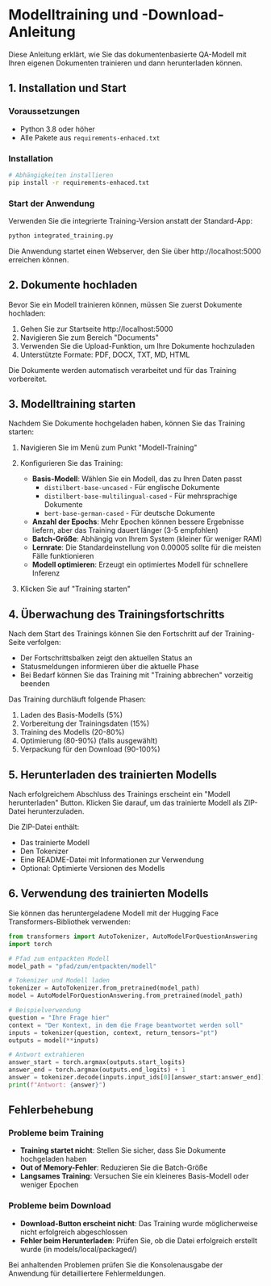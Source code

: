 # Modelltraining und -Download-Anleitung

Diese Anleitung erklärt, wie Sie das dokumentenbasierte QA-Modell mit Ihren eigenen Dokumenten trainieren und dann herunterladen können.

## 1. Installation und Start

### Voraussetzungen

- Python 3.8 oder höher
- Alle Pakete aus `requirements-enhaced.txt`

### Installation

```bash
# Abhängigkeiten installieren
pip install -r requirements-enhaced.txt
```

### Start der Anwendung

Verwenden Sie die integrierte Training-Version anstatt der Standard-App:

```bash
python integrated_training.py
```

Die Anwendung startet einen Webserver, den Sie über http://localhost:5000 erreichen können.

## 2. Dokumente hochladen

Bevor Sie ein Modell trainieren können, müssen Sie zuerst Dokumente hochladen:

1. Gehen Sie zur Startseite http://localhost:5000
2. Navigieren Sie zum Bereich "Documents"
3. Verwenden Sie die Upload-Funktion, um Ihre Dokumente hochzuladen
4. Unterstützte Formate: PDF, DOCX, TXT, MD, HTML

Die Dokumente werden automatisch verarbeitet und für das Training vorbereitet.

## 3. Modelltraining starten

Nachdem Sie Dokumente hochgeladen haben, können Sie das Training starten:

1. Navigieren Sie im Menü zum Punkt "Modell-Training"
2. Konfigurieren Sie das Training:
   - **Basis-Modell**: Wählen Sie ein Modell, das zu Ihren Daten passt
     - `distilbert-base-uncased` - Für englische Dokumente
     - `distilbert-base-multilingual-cased` - Für mehrsprachige Dokumente
     - `bert-base-german-cased` - Für deutsche Dokumente
   - **Anzahl der Epochs**: Mehr Epochen können bessere Ergebnisse liefern, aber das Training dauert länger (3-5 empfohlen)
   - **Batch-Größe**: Abhängig von Ihrem System (kleiner für weniger RAM)
   - **Lernrate**: Die Standardeinstellung von 0.00005 sollte für die meisten Fälle funktionieren
   - **Modell optimieren**: Erzeugt ein optimiertes Modell für schnellere Inferenz

3. Klicken Sie auf "Training starten"

## 4. Überwachung des Trainingsfortschritts

Nach dem Start des Trainings können Sie den Fortschritt auf der Training-Seite verfolgen:

- Der Fortschrittsbalken zeigt den aktuellen Status an
- Statusmeldungen informieren über die aktuelle Phase
- Bei Bedarf können Sie das Training mit "Training abbrechen" vorzeitig beenden

Das Training durchläuft folgende Phasen:
1. Laden des Basis-Modells (5%)
2. Vorbereitung der Trainingsdaten (15%)
3. Training des Modells (20-80%)
4. Optimierung (80-90%) (falls ausgewählt)
5. Verpackung für den Download (90-100%)

## 5. Herunterladen des trainierten Modells

Nach erfolgreichem Abschluss des Trainings erscheint ein "Modell herunterladen" Button. Klicken Sie darauf, um das trainierte Modell als ZIP-Datei herunterzuladen.

Die ZIP-Datei enthält:
- Das trainierte Modell
- Den Tokenizer
- Eine README-Datei mit Informationen zur Verwendung
- Optional: Optimierte Versionen des Modells

## 6. Verwendung des trainierten Modells

Sie können das heruntergeladene Modell mit der Hugging Face Transformers-Bibliothek verwenden:

```python
from transformers import AutoTokenizer, AutoModelForQuestionAnswering
import torch

# Pfad zum entpackten Modell
model_path = "pfad/zum/entpackten/modell"

# Tokenizer und Modell laden
tokenizer = AutoTokenizer.from_pretrained(model_path)
model = AutoModelForQuestionAnswering.from_pretrained(model_path)

# Beispielverwendung
question = "Ihre Frage hier"
context = "Der Kontext, in dem die Frage beantwortet werden soll"
inputs = tokenizer(question, context, return_tensors="pt")
outputs = model(**inputs)

# Antwort extrahieren
answer_start = torch.argmax(outputs.start_logits)
answer_end = torch.argmax(outputs.end_logits) + 1
answer = tokenizer.decode(inputs.input_ids[0][answer_start:answer_end])
print(f"Antwort: {answer}")
```

## Fehlerbehebung

### Probleme beim Training

- **Training startet nicht**: Stellen Sie sicher, dass Sie Dokumente hochgeladen haben
- **Out of Memory-Fehler**: Reduzieren Sie die Batch-Größe
- **Langsames Training**: Versuchen Sie ein kleineres Basis-Modell oder weniger Epochen

### Probleme beim Download

- **Download-Button erscheint nicht**: Das Training wurde möglicherweise nicht erfolgreich abgeschlossen
- **Fehler beim Herunterladen**: Prüfen Sie, ob die Datei erfolgreich erstellt wurde (in models/local/packaged/)

Bei anhaltenden Problemen prüfen Sie die Konsolenausgabe der Anwendung für detailliertere Fehlermeldungen.
